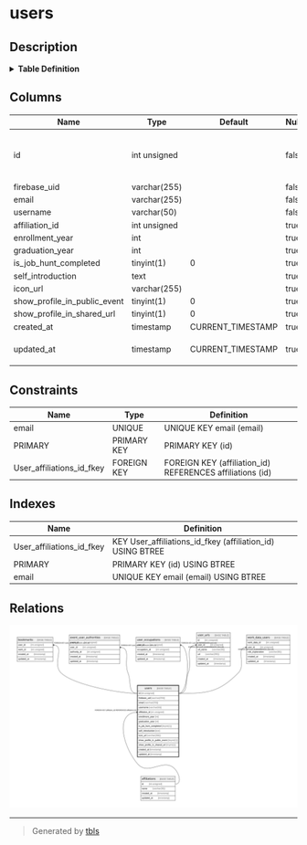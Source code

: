 # users

## Description

<details>
<summary><strong>Table Definition</strong></summary>

```sql
CREATE TABLE `users` (
  `id` int unsigned NOT NULL AUTO_INCREMENT,
  `firebase_uid` varchar(255) COLLATE utf8mb4_general_ci NOT NULL,
  `email` varchar(255) COLLATE utf8mb4_general_ci NOT NULL,
  `username` varchar(50) COLLATE utf8mb4_general_ci NOT NULL,
  `affiliation_id` int unsigned DEFAULT NULL,
  `enrollment_year` int DEFAULT NULL,
  `graduation_year` int DEFAULT NULL,
  `is_job_hunt_completed` tinyint(1) DEFAULT '0',
  `self_introduction` text COLLATE utf8mb4_general_ci,
  `icon_url` varchar(255) COLLATE utf8mb4_general_ci DEFAULT NULL,
  `show_profile_in_public_event` tinyint(1) DEFAULT '0',
  `show_profile_in_shared_url` tinyint(1) DEFAULT '0',
  `created_at` timestamp NULL DEFAULT CURRENT_TIMESTAMP,
  `updated_at` timestamp NULL DEFAULT CURRENT_TIMESTAMP ON UPDATE CURRENT_TIMESTAMP,
  PRIMARY KEY (`id`),
  UNIQUE KEY `email` (`email`),
  KEY `User_affiliations_id_fkey` (`affiliation_id`),
  CONSTRAINT `User_affiliations_id_fkey` FOREIGN KEY (`affiliation_id`) REFERENCES `affiliations` (`id`) ON DELETE SET NULL ON UPDATE CASCADE
) ENGINE=InnoDB DEFAULT CHARSET=utf8mb4 COLLATE=utf8mb4_general_ci
```

</details>

## Columns

| Name | Type | Default | Nullable | Extra Definition | Children | Parents | Comment |
| ---- | ---- | ------- | -------- | ---------------- | -------- | ------- | ------- |
| id | int unsigned |  | false | auto_increment | [bookmarks](bookmarks.md) [event_user_authorities](event_user_authorities.md) [user_occupations](user_occupations.md) [user_urls](user_urls.md) [work_data_users](work_data_users.md) |  |  |
| firebase_uid | varchar(255) |  | false |  |  |  |  |
| email | varchar(255) |  | false |  |  |  |  |
| username | varchar(50) |  | false |  |  |  |  |
| affiliation_id | int unsigned |  | true |  |  | [affiliations](affiliations.md) |  |
| enrollment_year | int |  | true |  |  |  |  |
| graduation_year | int |  | true |  |  |  |  |
| is_job_hunt_completed | tinyint(1) | 0 | true |  |  |  |  |
| self_introduction | text |  | true |  |  |  |  |
| icon_url | varchar(255) |  | true |  |  |  |  |
| show_profile_in_public_event | tinyint(1) | 0 | true |  |  |  |  |
| show_profile_in_shared_url | tinyint(1) | 0 | true |  |  |  |  |
| created_at | timestamp | CURRENT_TIMESTAMP | true | DEFAULT_GENERATED |  |  |  |
| updated_at | timestamp | CURRENT_TIMESTAMP | true | DEFAULT_GENERATED on update CURRENT_TIMESTAMP |  |  |  |

## Constraints

| Name | Type | Definition |
| ---- | ---- | ---------- |
| email | UNIQUE | UNIQUE KEY email (email) |
| PRIMARY | PRIMARY KEY | PRIMARY KEY (id) |
| User_affiliations_id_fkey | FOREIGN KEY | FOREIGN KEY (affiliation_id) REFERENCES affiliations (id) |

## Indexes

| Name | Definition |
| ---- | ---------- |
| User_affiliations_id_fkey | KEY User_affiliations_id_fkey (affiliation_id) USING BTREE |
| PRIMARY | PRIMARY KEY (id) USING BTREE |
| email | UNIQUE KEY email (email) USING BTREE |

## Relations

![er](users.svg)

---

> Generated by [tbls](https://github.com/k1LoW/tbls)
